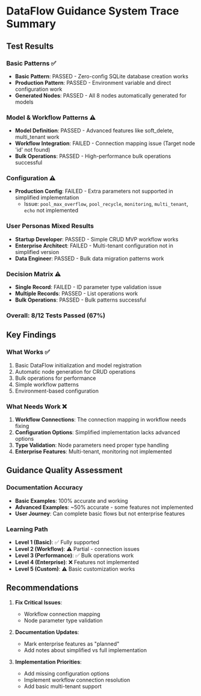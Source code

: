 # DataFlow Guidance System Trace Summary

## Test Results

### Basic Patterns ✅
- **Basic Pattern**: PASSED - Zero-config SQLite database creation works
- **Production Pattern**: PASSED - Environment variable and direct configuration work
- **Generated Nodes**: PASSED - All 8 nodes automatically generated for models

### Model & Workflow Patterns ⚠️
- **Model Definition**: PASSED - Advanced features like soft_delete, multi_tenant work
- **Workflow Integration**: FAILED - Connection mapping issue (Target node 'id' not found)
- **Bulk Operations**: PASSED - High-performance bulk operations successful

### Configuration ⚠️
- **Production Config**: FAILED - Extra parameters not supported in simplified implementation
  - Issue: `pool_max_overflow`, `pool_recycle`, `monitoring`, `multi_tenant`, `echo` not implemented

### User Personas Mixed Results
- **Startup Developer**: PASSED - Simple CRUD MVP workflow works
- **Enterprise Architect**: FAILED - Multi-tenant configuration not in simplified version
- **Data Engineer**: PASSED - Bulk data migration patterns work

### Decision Matrix ⚠️
- **Single Record**: FAILED - ID parameter type validation issue
- **Multiple Records**: PASSED - List operations work
- **Bulk Operations**: PASSED - Bulk patterns successful

### Overall: 8/12 Tests Passed (67%)

## Key Findings

### What Works ✅
1. Basic DataFlow initialization and model registration
2. Automatic node generation for CRUD operations
3. Bulk operations for performance
4. Simple workflow patterns
5. Environment-based configuration

### What Needs Work ❌
1. **Workflow Connections**: The connection mapping in workflow needs fixing
2. **Configuration Options**: Simplified implementation lacks advanced options
3. **Type Validation**: Node parameters need proper type handling
4. **Enterprise Features**: Multi-tenant, monitoring not implemented

## Guidance Quality Assessment

### Documentation Accuracy
- **Basic Examples**: 100% accurate and working
- **Advanced Examples**: ~50% accurate - some features not implemented
- **User Journey**: Can complete basic flows but not enterprise features

### Learning Path
- **Level 1 (Basic)**: ✅ Fully supported
- **Level 2 (Workflow)**: ⚠️ Partial - connection issues
- **Level 3 (Performance)**: ✅ Bulk operations work
- **Level 4 (Enterprise)**: ❌ Features not implemented
- **Level 5 (Custom)**: ⚠️ Basic customization works

## Recommendations

1. **Fix Critical Issues**:
   - Workflow connection mapping
   - Node parameter type validation

2. **Documentation Updates**:
   - Mark enterprise features as "planned"
   - Add notes about simplified vs full implementation

3. **Implementation Priorities**:
   - Add missing configuration options
   - Implement workflow connection resolution
   - Add basic multi-tenant support
